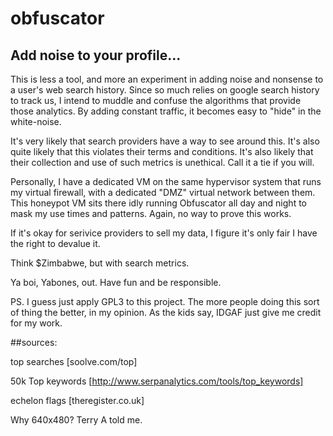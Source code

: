 # obfuscator
## Add noise to your profile... 
This is less a tool, and more an experiment in adding noise and nonsense to a user's web search history. Since so much relies on google search history to track us, I intend to muddle and confuse the algorithms that provide those analytics. By adding constant traffic, it becomes easy to "hide" in the white-noise. 

It's very likely that search providers have a way to see around this. It's also quite likely that this violates their terms and conditions. It's also likely that their collection and use of such metrics is unethical. Call it a tie if you will. 

Personally, I have a dedicated VM on the same hypervisor system that runs my virtual firewall, with a dedicated "DMZ" virtual network between them. This honeypot VM sits there idly running Obfuscator all day and night to mask my use times and patterns. Again, no way to prove this works. 

If it's okay for serivice providers to sell my data, I figure it's only fair I have the right to devalue it. 

Think $Zimbabwe, but with search metrics. 

Ya boi, Yabones, out. Have fun and be responsible. 

PS. I guess just apply GPL3 to this project. The more people doing this sort of thing the better, in my opinion. As the kids say, IDGAF just give me credit for my work. 

##sources: 

top searches [soolve.com/top]

50k Top keywords [http://www.serpanalytics.com/tools/top_keywords]

echelon flags [theregister.co.uk]


Why 640x480? Terry A told me. 
